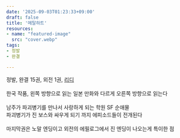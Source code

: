 ```yaml
---
date: '2025-09-03T01:23:33+09:00'
draft: false
title: '메탈하트'
resources:
- name: "featured-image"
  src: "cover.webp"
tags: 
- 정발
- 완결

---
```


정발, 완결 15권, 외전 1권, [리디](https://ridibooks.com/books/505000307)  
\
한국 작품, 왼쪽 방향으로 읽는 일본 만화와 다르게 오른쪽 방향으로 읽는다  
\
남주가 파괴병기를 만나서 사랑하게 되는 학원 SF 순애물  
파괴병기가 진 보스와 싸우게 되기 까지 에피소드들이 전개된다  
\
마지막권은 노말 엔딩이고 외전의 에필로그에서 진 엔딩이 나오는게 특이한 점  